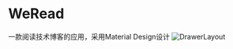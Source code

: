 # WeRead
一款阅读技术博客的应用，采用Material Design设计
![DrawerLayout](http://1.gaverchou.sinaapp.com/WeRead.gif) 
